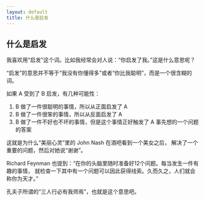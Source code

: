 ```yaml
---
layout: default
title: 什么是启发
---
```



什么是启发
----------


我喜欢用“启发”这个词。比如我经常会对人说：“你启发了我。”这是什么意思呢？

“启发”的意思并不等于“我没有你懂得多”或者“你比我聪明”，而是一个很含糊的词。

如果 A 受到了 B 启发，有几种可能性：

1. B 做了一件很聪明的事情，所以从正面启发了 A
2. B 做了一件很笨的事情，所以从反面启发了 A
3. B 做了一件不好也不坏的事情，但是这个事情正好触发了 A 事先想的一个问题的答案

这就是为什么“美丽心灵”里的 John Nash 在酒吧看到一个美女之后，
解决了一个重要的问题，然后对她说“谢谢”。

Richard Feynman 也提到：“在你的头脑里随时准备好12个问题。每当发生一件有趣的事情，
就检查一下其中有一个问题可以因此获得线索。久而久之，人们就会称你为天才。”

孔夫子所谓的“三人行必有我师焉”，也就是这个意思吧。
